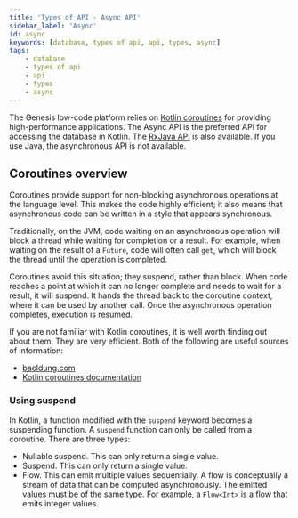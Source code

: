 ```yaml
---
title: 'Types of API - Async API'
sidebar_label: 'Async'
id: async
keywords: [database, types of api, api, types, async]
tags:
    - database
    - types of api
    - api
    - types
    - async
---
```



The Genesis low-code platform relies on [Kotlin coroutines](https://kotlinlang.org/docs/coroutines-overview.html) for providing high-performance applications. The Async API is the preferred API for accessing the database in Kotlin. The [RxJava API](../../../database/types-of-api/rxjava/) is also available. If you use Java, the asynchronous API is not available.

## Coroutines overview[​](../../../database/types-of-api/async/#coroutines-overviewdirect-link-to-heading)


Coroutines provide support for non-blocking asynchronous operations at the language level. This makes the code highly efficient; it also means that asynchronous code can be written in a style that appears synchronous.

Traditionally, on the JVM, code waiting on an asynchronous operation will block a thread while waiting for completion or a result. For example, when waiting on the result of a `Future`, code will often call `get`, which will block the thread until the operation is completed.

Coroutines avoid this situation; they suspend, rather than block. When code reaches a point at which it can no longer complete and needs to wait for a result, it will suspend. It hands the thread back to the coroutine context, where it can be used by another call. Once the asynchronous operation completes, execution is resumed.

If you are not familiar with Kotlin coroutines, it is well worth finding out about them. They are very efficient. Both of the following are useful sources of information:

- [baeldung.com](https://www.baeldung.com/kotlin/coroutines)
- [Kotlin coroutines documentation](https://kotlinlang.org/docs/coroutines-overview.html)

### Using suspend
In Kotlin, a function modified with the `suspend` keyword becomes a suspending function. A `suspend` function can only be called from a coroutine. There are three types:

- Nullable suspend. This can only return a single value.
- Suspend. This can only return a single value.
- Flow. This can emit multiple values sequentially. A flow is conceptually a stream of data that can be computed asynchronously. The emitted values must be of the same type. For example, a `Flow<Int>` is a flow that emits integer values.
